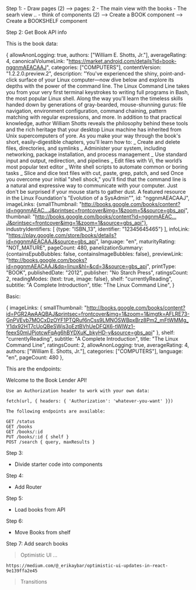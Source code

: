 Step 1: - Draw pages (2)
--> pages: 2 - The main view with the books - The searh view .. - think of components (2)
--> Create a BOOK component
--> Create a BOOKSHELF component

Step 2: Get Book API info

This is the book data:

{
allowAnonLogging: true,
authors: ["William E. Shotts, Jr."],
averageRating: 4,
canonicalVolumeLink: "https://market.android.com/details?id=book-nggnmAEACAAJ",
categories: ["COMPUTERS"],
contentVersion: "1.2.2.0.preview.2",
description: "You've experienced the shiny, point-and-click surface of your Linux computer—now dive below and explore its depths with the power of the command line. The Linux Command Line takes you from your very first terminal keystrokes to writing full programs in Bash, the most popular Linux shell. Along the way you'll learn the timeless skills handed down by generations of gray-bearded, mouse-shunning gurus: file navigation, environment configuration, command chaining, pattern matching with regular expressions, and more. In addition to that practical knowledge, author William Shotts reveals the philosophy behind these tools and the rich heritage that your desktop Linux machine has inherited from Unix supercomputers of yore. As you make your way through the book's short, easily-digestible chapters, you'll learn how to: _ Create and delete files, directories, and symlinks _ Administer your system, including networking, package installation, and process management _ Use standard input and output, redirection, and pipelines _ Edit files with Vi, the world’s most popular text editor _ Write shell scripts to automate common or boring tasks _ Slice and dice text files with cut, paste, grep, patch, and sed Once you overcome your initial "shell shock," you'll find that the command line is a natural and expressive way to communicate with your computer. Just don't be surprised if your mouse starts to gather dust. A featured resource in the Linux Foundation's "Evolution of a SysAdmin"",
id: "nggnmAEACAAJ",
imageLinks: {smallThumbnail: "http://books.google.com/books/content?id=nggnmAEAC…J&printsec=frontcover&img=1&zoom=5&source=gbs_api", thumbnail: "http://books.google.com/books/content?id=nggnmAEAC…J&printsec=frontcover&img=1&zoom=1&source=gbs_api"},
industryIdentifiers: [
{type: "ISBN_13", identifier: "12345645465"}
],
infoLink: "https://play.google.com/store/books/details?id=nggnmAEACAAJ&source=gbs_api",
language: "en",
maturityRating: "NOT_MATURE",
pageCount: 480,
panelizationSummary: {containsEpubBubbles: false, containsImageBubbles: false},
previewLink: "http://books.google.com/books?id=nggnmAEACAAJ&dq=linux&hl=&cd=3&source=gbs_api",
printType: "BOOK",
publishedDate: "2012",
publisher: "No Starch Press",
ratingsCount: 2,
readingModes: {text: true, image: false},
shelf: "currentlyReading",
subtitle: "A Complete Introduction",
title: "The Linux Command Line",
}

Basic:

{
imageLinks: {
smallThumbnail:
"http://books.google.com/books/content?id=PGR2AwAAQBAJ&printsec=frontcover&img=1&zoom=1&imgtk=AFLRE73-GnPVEyb7MOCxDzOYF1PTQRuf6nCss9LMNOSWBpxBrz8Pm2_mFtWMMg_Y1dx92HT7cUoQBeSWjs3oEztBVhUeDFQX6-tWlWz1-feexS0mlJPjotcwFqAg6hBYDXuK_bkyHD-y&source=gbs_api"
},
shelf: "currentlyReading",
subtitle: "A Complete Introduction",
title: "The Linux Command Line",
ratingsCount: 2,
allowAnonLogging: true,
averageRating: 4,
authors: ["William E. Shotts, Jr."],
categories: ["COMPUTERS"],
language: "en",
pageCount: 480
},

This are the endpoints:

Welcome to the Book Lender API!

    Use an Authorization header to work with your own data:

    fetch(url, { headers: { 'Authorization': 'whatever-you-want' }})

    The following endpoints are available:

    GET /status
    GET /books
    GET /books/:id
    PUT /books/:id { shelf }
    POST /search { query, maxResults }

Step 3:

- Divide starter code into components

Step 4:

- Add Router

Step 5:

- Load books from API

Step 6:

- Move Books from shelf

Step 7: Add search books

> Optimistic UI ...

    https://medium.com/@_erikaybar/optimistic-ui-updates-in-react-9e139ffa2e45

> Transitions
